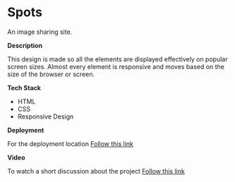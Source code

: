 # Spots

An image sharing site.
  
**Description**
  
This design is made so all the elements are displayed effectively on popular screen sizes. Almost every element is responsive and moves based on the size of the browser or screen. 
  
  **Tech Stack**  
  
 * HTML
 * CSS
 * Responsive Design


**Deployment**

For the deployment location [Follow this link](https://github.com/Jellyfish15/se_project_spots)


**Video**

To watch a short discussion about the project
[Follow this link](https://drive.google.com/file/d/1llM4PnukAkI6UjyRaqxhgTGbNIqWShg2/view?usp=sharing)



